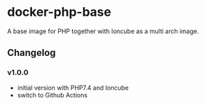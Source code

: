 # docker-php-base

A base image for PHP together with Ioncube as a multi arch image.

## Changelog

### v1.0.0

- initial version with PHP7.4 and Ioncube
- switch to Github Actions
